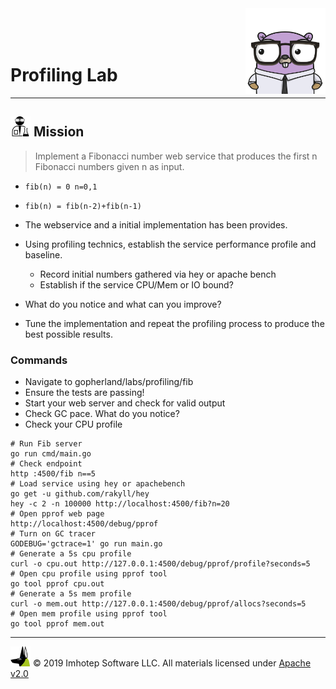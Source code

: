 <img src="../../assets/gophernand.png" align="right" width="128" height="auto"/>

<br/>
<br/>
<br/>

# Profiling Lab

---
## <img src="../../assets/lab.png" width="auto" height="32"/> Mission

> Implement a Fibonacci number web service that produces the first n Fibonacci numbers given n as input.

+ `fib(n) = 0 n=0,1`
+ `fib(n) = fib(n-2)+fib(n-1)`

+ The webservice and a initial implementation has been provides.
+ Using profiling technics, establish the service performance profile and baseline.
  + Record initial numbers gathered via hey or apache bench
  + Establish if the service CPU/Mem or IO bound?
+ What do you notice and what can you improve?
+ Tune the implementation and repeat the profiling process to produce the best possible results.

### Commands

* Navigate to gopherland/labs/profiling/fib
* Ensure the tests are passing!
* Start your web server and check for valid output
* Check GC pace. What do you notice?
* Check your CPU profile

```shell
# Run Fib server
go run cmd/main.go
# Check endpoint
http :4500/fib n==5
# Load service using hey or apachebench
go get -u github.com/rakyll/hey
hey -c 2 -n 100000 http://localhost:4500/fib?n=20
# Open pprof web page
http://localhost:4500/debug/pprof
# Turn on GC tracer
GODEBUG='gctrace=1' go run main.go
# Generate a 5s cpu profile
curl -o cpu.out http://127.0.0.1:4500/debug/pprof/profile?seconds=5
# Open cpu profile using pprof tool
go tool pprof cpu.out
# Generate a 5s mem profile
curl -o mem.out http://127.0.0.1:4500/debug/pprof/allocs?seconds=5
# Open mem profile using pprof tool
go tool pprof mem.out
```

---
<img src="../../assets/imhotep_logo.png" width="32" height="auto"/> © 2019 Imhotep Software LLC.
All materials licensed under [Apache v2.0](http://www.apache.org/licenses/LICENSE-2.0)